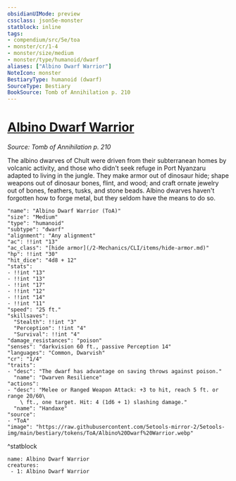 ```yaml
---
obsidianUIMode: preview
cssclass: json5e-monster
statblock: inline
tags:
- compendium/src/5e/toa
- monster/cr/1-4
- monster/size/medium
- monster/type/humanoid/dwarf
aliases: ["Albino Dwarf Warrior"]
NoteIcon: monster
BestiaryType: humanoid (dwarf)
SourceType: Bestiary
BookSource: Tomb of Annihilation p. 210
---
```

# [Albino Dwarf Warrior](2-Mechanics\CLI\bestiary\humanoid/albino-dwarf-warrior-toa.md)
*Source: Tomb of Annihilation p. 210*  

The albino dwarves of Chult were driven from their subterranean homes by volcanic activity, and those who didn't seek refuge in Port Nyanzaru adapted to living in the jungle. They make armor out of dinosaur hide; shape weapons out of dinosaur bones, flint, and wood; and craft ornate jewelry out of bones, feathers, tusks, and stone beads. Albino dwarves haven't forgotten how to forge metal, but they seldom have the means to do so.

```statblock
"name": "Albino Dwarf Warrior (ToA)"
"size": "Medium"
"type": "humanoid"
"subtype": "dwarf"
"alignment": "Any alignment"
"ac": !!int "13"
"ac_class": "[hide armor](/2-Mechanics/CLI/items/hide-armor.md)"
"hp": !!int "30"
"hit_dice": "4d8 + 12"
"stats":
- !!int "13"
- !!int "13"
- !!int "17"
- !!int "12"
- !!int "14"
- !!int "11"
"speed": "25 ft."
"skillsaves":
  "Stealth": !!int "3"
  "Perception": !!int "4"
  "Survival": !!int "4"
"damage_resistances": "poison"
"senses": "darkvision 60 ft., passive Perception 14"
"languages": "Common, Dwarvish"
"cr": "1/4"
"traits":
- "desc": "The dwarf has advantage on saving throws against poison."
  "name": "Dwarven Resilience"
"actions":
- "desc": "Melee or Ranged Weapon Attack: +3 to hit, reach 5 ft. or range 20/60\
    \ ft., one target. Hit: 4 (1d6 + 1) slashing damage."
  "name": "Handaxe"
"source":
- "ToA"
"image": "https://raw.githubusercontent.com/5etools-mirror-2/5etools-img/main/bestiary/tokens/ToA/Albino%20Dwarf%20Warrior.webp"
```
^statblock

```encounter-table
name: Albino Dwarf Warrior
creatures:
 - 1: Albino Dwarf Warrior
```